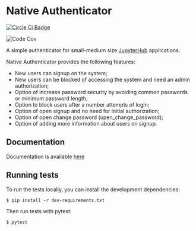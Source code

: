 # Native Authenticator


[![Circle Ci Badge](https://img.shields.io/circleci/project/github/jupyterhub/naasauthenticator.svg)](https://circleci.com/gh/jupyterhub/naasauthenticator)

![Code Cov](https://img.shields.io/codecov/c/github/jupyterhub/naasauthenticator.svg)


A simple authenticator for small-medium size [JupyterHub](http://github.com/jupyter/jupyterhub/) applications.

Native Authenticator provides the following features:

* New users can signup on the system;
* New users can be blocked of accessing the system and need an admin authorization;
* Option of increase password security by avoiding common passwords or minimum password length;
* Option to block users after a number attempts of login;
* Option of open signup and no need for initial authorization;
* Option of open change password (open_change_password);
* Option of adding more information about users on signup.


## Documentation

Documentation is available [here](https://native-authenticator.readthedocs.io)


## Running tests

To run the tests locally, you can install the development dependencies:

`$ pip install -r dev-requirements.txt`

Then run tests with pytest:

`$ pytest`

